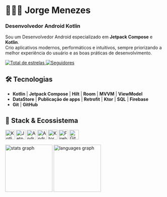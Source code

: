 # 👨🏾‍💻 Jorge Menezes

### **Desenvolvedor Android Kotlin**

Sou um Desenvolvedor Android especializado em **Jetpack Compose** e **Kotlin**.  
Crio aplicativos modernos, performáticos e intuitivos, sempre priorizando a melhor experiência do usuário e as boas práticas de desenvolvimento.

<p align="left">
    <a href="https://github.com/JorgeDimendes?tab=repositories&sort=stargazers">
        <img alt="Total de estrelas" src="https://custom-icon-badges.demolab.com/github/stars/JorgeDimendes?color=55960c&style=for-the-badge&labelColor=488207&logo=star&label=estrelas"/>
    </a>
    <a href="https://github.com/JorgeDimendes?tab=followers">
        <img alt="Seguidores" src="https://custom-icon-badges.demolab.com/github/followers/JorgeDimendes?color=236ad3&labelColor=1155ba&style=for-the-badge&logo=github&label=Seguidores&logoColor=white"/>
    </a>
</p>

## 🛠️ Tecnologias  

- **Kotlin** | **Jetpack Compose** | **Hilt** | **Room** | **MVVM** | **ViewModel**  
- **DataStore** | **Publicação de apps** | **Retrofit** | **Ktor** | **SQL** | **Firebase**  
- **Git** | **GitHub**  


## 🤖 Stack & Ecossistema  

<p align="left">
    <img alt="Kotlin" title="Kotlin" width="30px" src="https://cdn.jsdelivr.net/gh/devicons/devicon@latest/icons/kotlin/kotlin-original.svg"/>
    <img alt="Jetpack Compose" title="Jetpack Compose" width="30px" src="https://cdn.jsdelivr.net/gh/devicons/devicon@latest/icons/jetpackcompose/jetpackcompose-original.svg"/>
    <img alt="Android" title="Android" width="30px" src="https://cdn.jsdelivr.net/gh/devicons/devicon@latest/icons/android/android-original.svg"/>
    <img alt="Android Studio" title="Android Studio" width="30px" src="https://cdn.jsdelivr.net/gh/devicons/devicon@latest/icons/androidstudio/androidstudio-original.svg"/>
    <img alt="Ktor" title="Ktor" width="30px" src="https://cdn.jsdelivr.net/gh/devicons/devicon@latest/icons/ktor/ktor-original.svg"/>
    <img alt="Firebase" title="Firebase" width="30px" src="https://cdn.jsdelivr.net/gh/devicons/devicon@latest/icons/firebase/firebase-original-wordmark.svg"/>
    <img alt="Git" title="Git" width="30px" src="https://cdn.jsdelivr.net/gh/devicons/devicon@latest/icons/git/git-original.svg"/>
</p>

<div align="left">
  <img src="https://github-readme-stats.vercel.app/api?username=JorgeDimendes&hide_title=false&hide_rank=false&show_icons=true&include_all_commits=true&count_private=true&theme=dracula&locale=en&hide_border=false&order=1&token=SEU_TOKEN_AQUI" height="150" alt="stats graph"  />
  
  <img src="https://github-readme-stats.vercel.app/api/top-langs?username=JorgeDimendes&locale=en&hide_title=false&layout=compact&card_width=320&langs_count=5&theme=dracula&hide_border=false&order=2" height="150" alt="languages graph"  />
</div>
